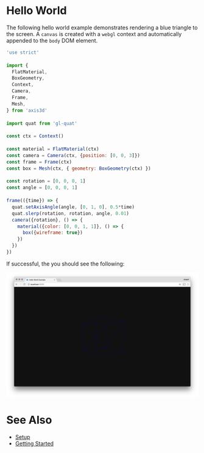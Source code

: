 Hello World
===========

The following hello world example demonstrates rendering a blue triangle
to the screen. A `canvas` is created with a `webgl` context and
automatically appended to the `body` DOM element.

```js
'use strict'

import {
  FlatMaterial,
  BoxGeometry,
  Context,
  Camera,
  Frame,
  Mesh,
} from 'axis3d'

import quat from 'gl-quat'

const ctx = Context()

const material = FlatMaterial(ctx)
const camera = Camera(ctx, {position: [0, 0, 3]})
const frame = Frame(ctx)
const box = Mesh(ctx, { geometry: BoxGeometry(ctx) })

const rotation = [0, 0, 0, 1]
const angle = [0, 0, 0, 1]

frame(({time}) => {
  quat.setAxisAngle(angle, [0, 1, 0], 0.5*time)
  quat.slerp(rotation, rotation, angle, 0.01)
  camera({rotation}, () => {
    material({color: [0, 0, 1, 1]}, () => {
      box({wireframe: true})
    })
  })
})
```

If successful, the you should see the following:

<img src="assets/hello-world.png">

# <a name="see-also"></a> See Also

* [Setup](setup.md)
* [Getting Started](getting-started.md)
